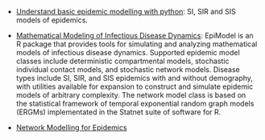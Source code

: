 
- [Understand basic epidemic modelling with python](https://chengjunwang.com/post/en/2013-03-14-learn-basic-epidemic-models-with-python/#si-model): SI, SIR and SIS models of epidemics.

- [Mathematical Modeling of Infectious Disease Dynamics](http://www.epimodel.org/): EpiModel is an R package that provides tools for simulating and analyzing mathematical models of infectious disease dynamics. Supported epidemic model classes include deterministic compartmental models, stochastic individual contact models, and stochastic network models. Disease types include SI, SIR, and SIS epidemics with and without demography, with utilities available for expansion to construct and simulate epidemic models of arbitrary complexity. The network model class is based on the statistical framework of temporal exponential random graph models (ERGMs) implementated in the Statnet suite of software for R.

- [Network Modelling for Epidemics](https://statnet.github.io/nme/)
